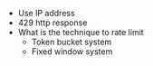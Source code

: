 - Use IP address
- 429 http response
- What is the technique to rate limit
  - Token bucket system
  - Fixed window system 